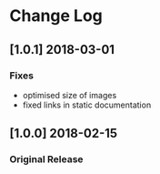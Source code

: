 # Change Log

## [1.0.1] 2018-03-01
### Fixes
- optimised size of images
- fixed links in static documentation

## [1.0.0] 2018-02-15
### Original Release
